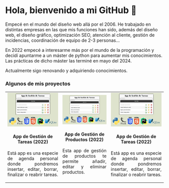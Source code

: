 <h1>Hola, bienvenido a mi GitHub 👋</h1>  

Empecé en el mundo del diseño web allá por el 2006. He trabajado en distintas empresas en las que mis funciones han sido, además del diseño web, el diseño gráfico, optimización SEO, atención al cliente, gestión de incidencias, coordinación de equipo de 2-3 personas...

En 2022 empecé a interesarme más por el mundo de la programación y decidí apuntarme a un máster de python para aumentar mis conocimientos. Las prácticas de dicho máster las terminé en mayo del 2024.

Actualmente sigo renovando y adquiriendo conocimientos.

<h3>Algunos de mis proyectos</h3>  

<table>
<tbody>
<tr>
<td>
<a href="https://github.com/sergioacunamartin/app-gestion-tareas" title="Ver App Gestión de Tareas" rel="nofollow">
<img src="https://github.com/sergioacunamartin/sergioacunamartin/blob/main/miniaturas/miniatura-app-tareas.jpg" alt="Miniatura proyecto App Gestión de Tareas style="max-width: 100%;">
</a>
<h4 style="text-align:center;">App de Gestión de Tareas (2022)</h4>  
<p style="text-align: justify;">Está app es una especie de agenda personal donde pondremos insertar, editar, borrar, finalizar o reabrir tareas.</p>  
</td>
<td>
<a href="https://github.com/sergioacunamartin/app-gestion-tareas" title="Ver App Gestión de Tareas" rel="nofollow">
<img src="https://github.com/sergioacunamartin/sergioacunamartin/blob/main/miniaturas/miniatura-app-tareas.jpg" alt="Miniatura proyecto App Gestión de Tareas style="max-width: 100%;">
</a>
<h4 style="text-align:center;">App de Gestión de Productos (2022)</h4>  
<p style="text-align: justify;">Esta app de gestión de productos te permite añadir, editar y eliminar productos.</p>  
</td>
<td>
<a href="https://github.com/sergioacunamartin/app-gestion-tareas" title="Ver App Gestión de Tareas" rel="nofollow">
<img src="https://github.com/sergioacunamartin/sergioacunamartin/blob/main/miniaturas/miniatura-app-tareas.jpg" alt="Miniatura proyecto App Gestión de Tareas style="max-width: 100%;">
</a>
<h4 style="text-align:center;">App de Gestión de Tareas (2022)</h4>  
<p style="text-align: justify;">Está app es una especie de agenda personal donde pondremos insertar, editar, borrar, finalizar o reabrir tareas.</p>  
</td>  
</tr>
</tbody></table>
